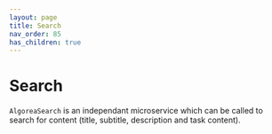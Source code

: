 ```yaml
---
layout: page
title: Search
nav_order: 85
has_children: true
---
```


# Search

`AlgoreaSearch` is an independant microservice which can be called to search for content (title, subtitle, description and task content).
